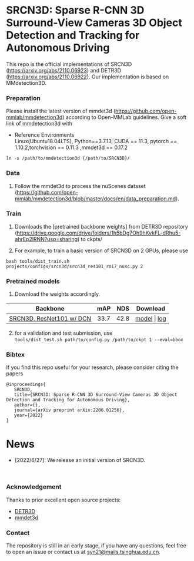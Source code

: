 # SRCN3D: Sparse R-CNN 3D Surround-View Cameras 3D Object Detection and Tracking for Autonomous Driving

This repo is the official implementations of SRCN3D (https://arxiv.org/abs/2110.06923) and DETR3D (https://arxiv.org/abs/2110.06922). Our implementation is based on MMdetection3D.  

<!-- <div align="center">
  <img src="figs/overview.png"/>
</div><br/> -->

### Preparation

Please install the latest version of mmdet3d (https://github.com/open-mmlab/mmdetection3d) according to Open-MMLab guidelines. Give a soft link of mmdetection3d with 

* Reference Environments  
  Linux(Ubuntu18.04LTS), Python==3.7.13, CUDA == 11.3, pytorch == 1.10.2,torchvision == 0.11.3 ,mmdet3d == 0.17.2   

`ln -s /path/to/mmdetection3d {/path/to/SRCN3D}/`

### Data
1.  Follow the mmdet3d to process the nuScenes dataset (https://github.com/open-mmlab/mmdetection3d/blob/master/docs/en/data_preparation.md).  

### Train
1. Downloads the [pretrained backbone weights] from DETR3D repository (https://drive.google.com/drive/folders/1h5bDg7Oh9hKvkFL-dRhu5-ahrEp2lRNN?usp=sharing) to ckpts/ 

2. For example, to train a basic version of SRCN3D on 2 GPUs, please use

`bash tools/dist_train.sh projects/configs/srcn3d/srcn3d_res101_roi7_nusc.py 2`

### Pretrained models
1. Download the weights accordingly.  

|  Backbone   | mAP | NDS | Download |
| :---------: | :----: |:----: | :------: |
|[SRCN3D, ResNet101 w/ DCN](./projects/configs/srcn3d/srcn3d_res101_roi7_nusc.py)|33.7|42.8|[model](https://drive.google.com/file/d/1YWX-jIS6fxG5_JKUBNVcZtsPtShdjE4O/view?usp=sharing) &#124; [log](https://drive.google.com/file/d/1uvrf42seV4XbWtir-2XjrdGUZ2Qbykid/view?usp=sharing)|


2. for a validation and test submission, use  
`tools/dist_test.sh path/to/config.py /path/to/ckpt 1 --eval=bbox`

### Bibtex 
If you find this repo useful for your research, please consider citing the papers

```
@inproceedings{
   SRCN3D,
   title={SRCN3D: Sparse R-CNN 3D Surround-View Cameras 3D Object Detection and Tracking for Autonomous Driving},
   author={},
   journal={arXiv preprint arXiv:2206.01256},
   year={2022}
}
```
# News
- [2022/6/27]: We release an initial version of SRCN3D. 
</br>

### Acknowledgement
Thanks to prior excellent open source projects:
- [DETR3D](https://github.com/WangYueFt/detr3d) 
- [mmdet3d](https://github.com/open-mmlab/mmdetection3d)

### Contact
The repository is still in an early stage, if you have any questions, feel free to open an issue or contact us at syn21@mails.tsinghua.edu.cn.